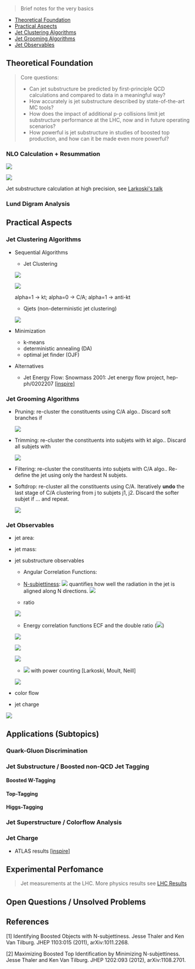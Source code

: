 >Brief notes for the very basics

* [Theoretical Foundation](#theoretical-foundation)
* [Practical Aspects](#practical-aspects)
 * [Jet Clustering Algorithms](#jet-clustering-algorithms)
 * [Jet Grooming Algorithms](#jet-grooming-algorithms)
 * [Jet Observables](#jet-observables)


## Theoretical Foundation
>Core questions:
>* Can jet substructure be predicted by first-principle QCD calculations and compared to data in a meaningful way?
>* How accurately is jet substructure described by state-of-the-art MC tools?
>* How does the impact of additional p-p collisions limit jet substructure performance at the LHC, now and in future operating scenarios?
>* How powerful is jet substructure in studies of boosted top production, and how can it be made even more powerful?

### NLO Calculation + Resummation 

![](http://latex.codecogs.com/gif.latex?\sigma(v)=\sigma_0~g(\alpha_s)e^\beta)

![](http://latex.codecogs.com/gif.latex?\beta=L~g_1(\alpha_s~L)+g_2(\alpha_s~L)+\alpha_s~g_3(\alpha_s~L)+..)

Jet substructure calculation at high precision, see [Larkoski's talk](https://indico.cern.ch/event/439039/contributions/2194580/attachments/1310623/1961016/BOOST_2016_Larkoski.pdf)


### Lund Digram Analysis

## Practical Aspects

### Jet Clustering Algorithms
* Sequential Algorithms
  * Jet Clustering 

  ![](http://latex.codecogs.com/gif.latex?d_{ij}=min(p_{Ti}^{2\alpha},p_{Tj}^{2\alpha})\frac{\Delta~R_{ij}^2}{R^2})
  
  ![](http://latex.codecogs.com/gif.latex?d_{iB}=p_{Ti}^2)

  alpha=1 ->  kt; alpha=0 -> C/A; alpha=1 -> anti-kt

  * Qjets (non-deterministic jet clustering) 

  ![](http://latex.codecogs.com/gif.latex?P_{ij}\propto~e^{-\alpha(d_{ij}-d_{min})/d_{min}})

* Minimization
  * k-means
  * deterministic annealing (DA)
  * optimal jet finder (OJF)
  
* Alternatives
  * Jet Energy Flow: Snowmass 2001: Jet energy flow project, hep-ph/0202207 [[inspire]](http://inspirehep.net/record/583276)

### Jet Grooming Algorithms
* Pruning: re-cluster the constituents using C/A algo.. Discard soft branches if
  
  ![](http://latex.codecogs.com/gif.latex?\frac{min(p_{Ti},~p_{Tj})}{p_{Tij}}<z_{cut}~\textrm{and}~\Delta~R_{ij}>\frac{2m_j}{p_{Tj}}~R_{cut}) 
  
* Trimming: re-cluster the constituents into subjets with kt algo.. Discard all subjets with

  ![](http://latex.codecogs.com/gif.latex?p_{Ti}<f_{cut}~p_{TJ})
  
* Filtering: re-cluster the constituents into subjets with C/A algo.. Re-define the jet using only the hardest N subjets.

* Softdrop: re-cluster all the constituents using C/A. Iteratively **undo** the last stage of C/A clustering from j to subjets j1, j2. Discard the softer subjet if ... and repeat.

  ![](http://latex.codecogs.com/gif.latex?\frac{min(p_{T1},~p_{T2})}{p_{T1}+p_{T2}}<z_{cut}\left(\frac{\Delta~R_{12}}{R}\right)^\beta)

### Jet Observables
* jet area:
* jet mass: 
* jet substructure observables
  * Angular Correlation Functions: 
  * [N-subjettiness](#references):  ![](http://latex.codecogs.com/gif.latex?\tau_N^\beta) quantifies how well the radiation in the jet is aligned along N directions.
   ![](http://latex.codecogs.com/gif.latex?\tau_N^\beta=\frac{1}{d_0}\sum_i~p_{Ti}~min(\Delta~R_{1i}^\beta,~...,~\Delta~R_{Ni}^\beta)~\textrm{with}~d_0=\sum_i~p_{Ti}~R^\beta)

  * ratio 
  
  ![](http://latex.codecogs.com/gif.latex?\tau_{N,~N-1}^\beta~\equiv~\frac{\tau_N^\beta}{\tau_{N-1}^\beta})
  
  * Energy correlation functions ECF and the double ratio (![](http://latex.codecogs.com/gif.latex?C_N^\beta))
  
  ![](http://latex.codecogs.com/gif.latex?C_N^\beta~=~\frac{ECF(N+1,~\beta)~ECF(N-1,~\beta)}{ECF(N,~\beta)^2})
   
   ![](http://latex.codecogs.com/gif.latex?ECF(N,~\beta)~=~\sum_{i_1<i_2<...<i_N~\in~j}\left(\prod_{a=1}^N~p_{Ti_a}\right)\left(\prod_{b=1}^{N-1}~\prod_{c=b+1}^N~\Delta~R_{i_b~i_c}\right)^\beta)
   
   ![](http://latex.codecogs.com/gif.latex?e_N^\beta~=~\frac{ECF(N,~\beta)}{p_{TJ}^N})
  
  *  ![](http://latex.codecogs.com/gif.latex?M_2^\beta,~D_2^\beta) with power counting [Larkoski, Moult, Neill]
  
  ![](http://latex.codecogs.com/gif.latex?M_2^\beta~=~\frac{_1e_3^\beta}{e_2^\beta}~D_2^\beta=\frac{e_3^\beta}{(e_2^\beta)^3})
  
* color flow
* jet charge

![](http://latex.codecogs.com/gif.latex?Q_j=\frac{1}{p_{Tj}^\kappa}\sum_{i\in~T}q_i\times(p_T^i)^\kappa)

## Applications (Subtopics)
### Quark-Gluon Discrimination

### Jet Substructure / Boosted non-QCD Jet Tagging
#### Boosted W-Tagging

#### Top-Tagging

#### Higgs-Tagging

### Jet Superstructure / Colorflow Analysis

### Jet Charge
* ATLAS results [[inspire]](http://inspirehep.net/record/1313120) 

## Experimental Perfomance
>Jet measurements at the LHC. More physics results see [LHC Results](./lhc-results.md)

## Open Questions / Unsolved Problems

## References
[1] Identifying Boosted Objects with N-subjettiness.
   Jesse Thaler and Ken Van Tilburg.
   JHEP 1103:015 (2011), arXiv:1011.2268.

[2]  Maximizing Boosted Top Identification by Minimizing N-subjettiness. 
   Jesse Thaler and Ken Van Tilburg. 
   JHEP 1202:093 (2012), arXiv:1108.2701.
